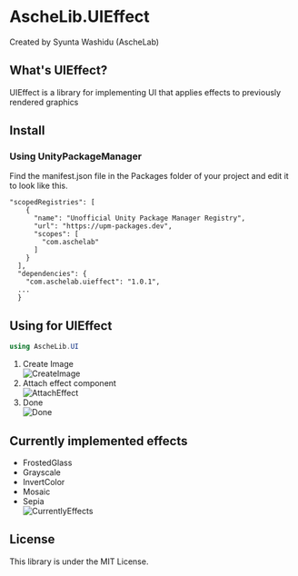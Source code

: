 # AscheLib.UIEffect
Created by Syunta Washidu (AscheLab)

## What's UIEffect?
UIEffect is a library for implementing UI that applies effects to previously rendered graphics

## Install
### Using UnityPackageManager
Find the manifest.json file in the Packages folder of your project and edit it to look like this.
```
"scopedRegistries": [
    {
      "name": "Unofficial Unity Package Manager Registry",
      "url": "https://upm-packages.dev",
      "scopes": [
        "com.aschelab"
      ]
    }
  ],
  "dependencies": {
    "com.aschelab.uieffect": "1.0.1",
  ...
  }
```
## Using for UIEffect
```csharp
using AscheLib.UI
```
1. Create Image
<br>![CreateImage](https://user-images.githubusercontent.com/47095602/72808856-cd4b0800-3c9d-11ea-9e98-3dee60f1e8dc.png)
2. Attach effect component
<br>![AttachEffect](https://user-images.githubusercontent.com/47095602/72810130-4d726d00-3ca0-11ea-880c-f995ee44d7c7.png)
3. Done
<br>![Done](https://user-images.githubusercontent.com/47095602/72808884-db008d80-3c9d-11ea-9f0f-86b2025b096f.png)

## Currently implemented effects
* FrostedGlass
* Grayscale
* InvertColor
* Mosaic
* Sepia
<br>![CurrentlyEffects](https://user-images.githubusercontent.com/47095602/72808903-e2279b80-3c9d-11ea-8baa-af3ba4eac316.png)

## License
This library is under the MIT License.